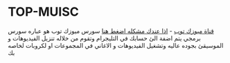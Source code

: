 # TOP-MUISC
 [قناة ميوزك توب](https://t.me/OYOYV) - [اذا عندك مشكله اضغط هنا](https://t.me/GTT_G)   سورس ميوزك توب هو عباره سورس برمجي يتم اضفة الئ حسابك في التليجرام وتقوم من خلاله تنزيل الفيديوهات و الموسيقئ بجوده عاليه وتشغيل الفيديوهات و الاغاني في المجموعات او لكروبات لخاصه بك
